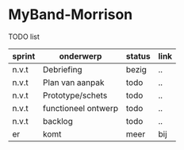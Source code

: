 # MyBand-Morrison

TODO list

|sprint|onderwerp|status|link|
------|---------|------|----
|n.v.t|Debriefing|bezig|..|
|n.v.t|Plan van aanpak|todo|..|
|n.v.t|Prototype/schets|todo|..|
|n.v.t|functioneel ontwerp|todo|..|
|n.v.t|backlog|todo|..|
|er|komt|meer|bij|
